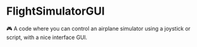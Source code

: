 # FlightSimulatorGUI
 🎮 A code where you can control an airplane simulator using a joystick or script, with a nice interface GUI.
